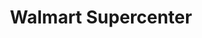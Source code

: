---
title: "Walmart Supercenter"
url: /clovis/walmart-supercenter-west-shaw-avenue/
shop: Supermarkt
---
